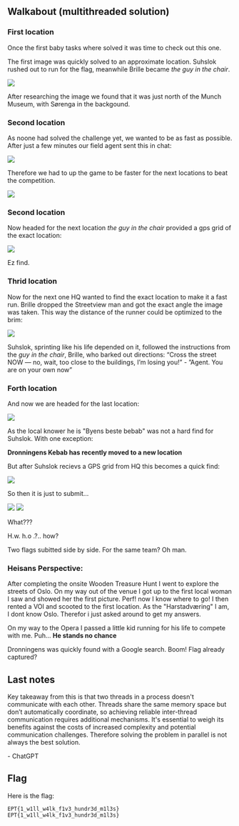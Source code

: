 ## Walkabout (multithreaded solution)

### First location

Once the first baby tasks where solved it was time to check out this one.

The first image was quickly solved to an approximate location. Suhslok rushed out to run for the flag, meanwhile Brille became *the guy in the chair*.

<img src="image-3.png">

After researching the image we found that it was just north of the Munch Museum, with Sørenga in the backgound.


### Second location

As noone had solved the challenge yet, we wanted to be as fast as possible. After just a few minutes our field agent sent this in chat:

<img src="image-4.png">

Therefore we had to up the game to be faster for the next locations to beat the competition.

<img src="image-2.png">


### Second location

Now headed for the next location *the guy in the chair* provided a gps grid of the exact location:

<img src="image-5.png">

Ez find.

### Thrid location

Now for the next one HQ wanted to find the exact location to make it a fast run. Brille dropped the Streetview man and got the exact angle the image was taken. This way the distance of the runner could be optimized to the brim:

<img src="image.png">

Suhslok, sprinting like his life depended on it, followed the instructions from the *guy in the chair*, Brille, who barked out directions: “Cross the street NOW — no, wait, too close to the buildings, I’m losing you!” - ”Agent. You are on your own now”


### Forth location

And now we are headed for the last location:

<img src="image-1.png">

As the local knower he is "Byens beste bebab" was not a hard find for Suhslok. With one exception:

**Dronningens Kebab has recently moved to a new location**

But after Suhslok recievs a GPS grid from HQ this becomes a quick find:

<img src="image-6.png">

So then it is just to submit...

<img src="image-7.png">
<img src="image-8.png">

What???

H.w. h.o .?.. how?

Two flags subitted side by side. For the same team? Oh man.


### Heisans Perspective:

After completing the onsite Wooden Treasure Hunt I went to explore the streets of Oslo. On my way out of the venue I got up to the first local woman I saw and showed her the first picture. Perf! now I know where to go! I then rented a VOI and scooted to the first location. As the "Harstadværing" I am, I dont know Oslo. Therefor i just asked around to get my answers.

On my way to the Opera I passed a little kid running for his life to compete with me. Puh... **He stands no chance**

Dronningens was quickly found with a Google search. Boom! Flag already captured?


## Last notes

Key takeaway from this is that two threads in a process doesn't communicate with each other. Threads share the same memory space but don’t automatically coordinate, so achieving reliable inter-thread communication requires additional mechanisms. It's essential to weigh its benefits against the costs of increased complexity and potential communication challenges. Therefore solving the problem in parallel is not always the best solution. 

\- ChatGPT

## Flag

Here is the flag:

`EPT{1_w1ll_w4lk_f1v3_hundr3d_m1l3s}` `EPT{1_w1ll_w4lk_f1v3_hundr3d_m1l3s}`
